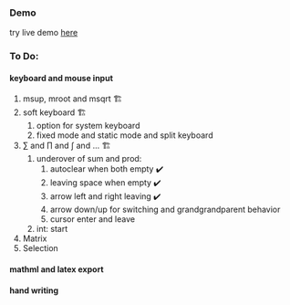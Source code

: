 ### Demo 
try live demo [here](https://newdino.github.io/mathio)
### To Do: 
#### keyboard and mouse input
1. msup, mroot and msqrt 🏗 
2. soft keyboard 🏗
    1. option for system keyboard 
    2. fixed mode and static mode and split keyboard 
3. ∑ and ∏ and ∫ and ... 🏗
    1. underover of sum and prod: 
        1. autoclear when both empty ✔️ 
        2. leaving space when empty ✔️ 
        3. arrow left and right leaving ✔️ 
        4. arrow down/up for switching and grandgrandparent behavior 
        5. cursor enter and leave 
    2. int: start 
4. Matrix
5. Selection 
#### mathml and latex export 
#### hand writing 
